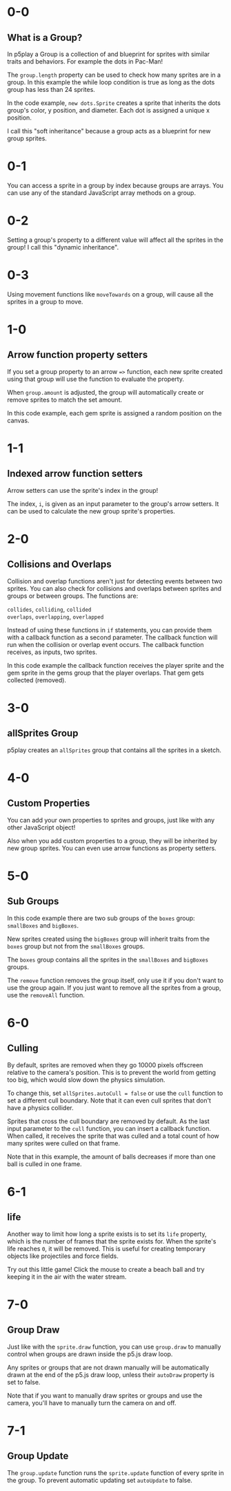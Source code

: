 # 0-0

## What is a Group?

In p5play a Group is a collection of and blueprint for sprites with similar traits and behaviors. For example the dots in Pac-Man!

The `group.length` property can be used to check how many sprites are in a group. In this example the while loop condition is true as long as the dots group has less than 24 sprites.

In the code example, `new dots.Sprite` creates a sprite that inherits the dots group's color, y position, and diameter. Each dot is assigned a unique x position.

I call this "soft inheritance" because a group acts as a blueprint for new group sprites.

# 0-1

You can access a sprite in a group by index because groups are arrays. You can use any of the standard JavaScript array methods on a group.

# 0-2

Setting a group's property to a different value will affect all the sprites in the group! I call this "dynamic inheritance".

# 0-3

Using movement functions like `moveTowards` on a group, will cause all the sprites in a group to move.

# 1-0

## Arrow function property setters

If you set a group property to an arrow `=>` function, each new sprite created using that group will use the function to evaluate the property.

When `group.amount` is adjusted, the group will automatically create or remove sprites to match the set amount.

In this code example, each gem sprite is assigned a random position on the canvas.

# 1-1

## Indexed arrow function setters

Arrow setters can use the sprite's index in the group!

The index, `i`, is given as an input parameter to the group's arrow setters. It can be used to calculate the new group sprite's properties.

# 2-0

## Collisions and Overlaps

Collision and overlap functions aren't just for detecting events between two sprites. You can also check for collisions and overlaps between sprites and groups or between groups. The functions are:

`collides`, `colliding`, `collided`  
`overlaps`, `overlapping`, `overlapped`

Instead of using these functions in `if` statements, you can provide them with a callback function as a second parameter. The callback function will run when the collision or overlap event occurs. The callback function receives, as inputs, two sprites.

In this code example the callback function receives the player sprite and the gem sprite in the gems group that the player overlaps. That gem gets collected (removed).

# 3-0

## allSprites Group

p5play creates an `allSprites` group that contains all the sprites in a sketch.

# 4-0

## Custom Properties

You can add your own properties to sprites and groups, just like with any other JavaScript object!

Also when you add custom properties to a group, they will be inherited by new group sprites. You can even use arrow functions as property setters.

# 5-0

## Sub Groups

In this code example there are two sub groups of the `boxes` group: `smallBoxes` and `bigBoxes`.

New sprites created using the `bigBoxes` group will inherit traits from the `boxes` group but not from the `smallBoxes` groups.

The `boxes` group contains all the sprites in the `smallBoxes` and `bigBoxes` groups.

The `remove` function removes the group itself, only use it if you don't want to use the group again. If you just want to remove all the sprites from a group, use the `removeAll` function.

# 6-0

## Culling

By default, sprites are removed when they go 10000 pixels offscreen relative to the camera's position. This is to prevent the world from getting too big, which would slow down the physics simulation.

To change this, set `allSprites.autoCull = false` or use the `cull` function to set a different cull boundary. Note that it can even cull sprites that don't have a physics collider.

Sprites that cross the cull boundary are removed by default. As the last input parameter to the `cull` function, you can insert a callback function. When called, it receives the sprite that was culled and a total count of how many sprites were culled on that frame.

Note that in this example, the amount of balls decreases if more than one ball is culled in one frame.

# 6-1

## life

Another way to limit how long a sprite exists is to set its `life` property, which is the number of frames that the sprite exists for. When the sprite's life reaches `0`, it will be removed. This is useful for creating temporary objects like projectiles and force fields.

Try out this little game! Click the mouse to create a beach ball and try keeping it in the air with the water stream.

# 7-0

## Group Draw

Just like with the `sprite.draw` function, you can use `group.draw` to manually control when groups are drawn inside the p5.js draw loop.

Any sprites or groups that are not drawn manually will be automatically drawn at the end of the p5.js draw loop, unless their `autoDraw` property is set to false.

Note that if you want to manually draw sprites or groups and use the camera, you'll have to manually turn the camera on and off.

# 7-1

## Group Update

The `group.update` function runs the `sprite.update` function of every sprite in the group. To prevent automatic updating set `autoUpdate` to false.
